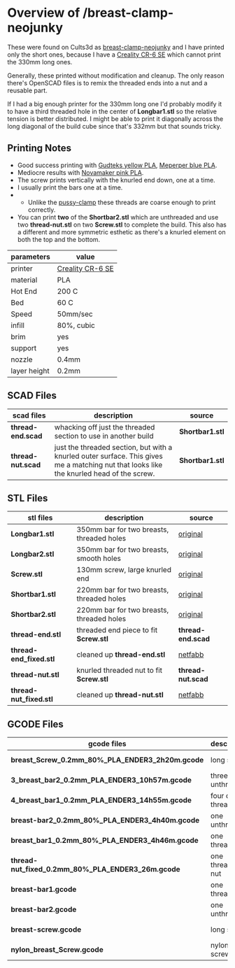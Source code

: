 # Overview of /breast-clamp-neojunky

These were found on Cults3d as [breast-clamp-neojunky][bclamp] and I have printed only the short ones, because I have a [Creality CR-6 SE][cr6se] which cannot print the 330mm long ones.

Generally, these printed without modification and cleanup.  The only reason there's OpenSCAD files is to remix the threaded ends into a nut and a reusable part.

If I had a big enough printer for the 330mm long one I'd probably modify it to have a third threaded hole in the center of **Longbar1.stl** so the relative tension is better distributed.  I might be able to print it diagonally across the long diagonal of the build cube since that's 332mm but that sounds tricky.

[bclamp]: https://cults3d.com/en/3d-model/naughties/breast-clamp-neojunky
[netfabb]: https://service.netfabb.com/service.php
[crealitywhite]: https://www.amazon.com/dp/B08CL2D3Y8/
[meperperblue]: https://www.amazon.com/gp/product/B085K15P44/
[3dsolutech]: https://www.amazon.com/gp/product/B00MF03LAE/
[novamakerpink]: https://www.amazon.com/gp/product/B071G5QBRK/
[cr6se]: https://www.creality3dofficial.com/products/creality-cr-6-se-3d-printer
[gudteks]: https://www.amazon.com/gp/product/B01AP534LQ/
[wide]: https://cults3d.com/en/3d-model/naughties/pussy-clamp-wide-thecuddlesdom
[narrow]: https://cults3d.com/en/3d-model/naughties/pussy-clamp-narrow

## Printing Notes

* Good success printing with [Gudteks yellow PLA][gudteks], [Meperper blue PLA][meperperblue].
* Mediocre results with [Novamaker pink PLA][novamakerpink].
* The screw prints vertically with the knurled end down, one at a time.
* I usually print the bars one at a time.
* * Unlike the [pussy-clamp][wide] these threads are coarse enough to print correctly. 
* You can print **two** of the **Shortbar2.stl** which are unthreaded and use two **thread-nut.stl** on two **Screw.stl** to complete the build.  This also has a different and more symmetric esthetic as there's a knurled element on both the top and the bottom.


parameters | value
-------| -----------
printer |  [Creality CR-6 SE][cr6se] 
material | PLA
Hot End | 200 C
Bed | 60 C
Speed | 50mm/sec
infill | 80%, cubic
brim | yes 
support | yes
nozzle | 0.4mm
layer height | 0.2mm

## SCAD Files

scad files | description | source
----|----|----
**thread-end.scad** | whacking off just the threaded section to use in another build | **Shortbar1.stl**
**thread-nut.scad** | just the threaded section, but with a knurled outer surface. This gives me a matching nut that looks like the knurled head of the screw. | **Shortbar1.stl**

## STL Files

stl files | description | source
----|----|----
**Longbar1.stl** | 350mm bar for two breasts, threaded holes| [original][bclamp]
**Longbar2.stl** | 350mm bar for two breasts, smooth holes| [original][bclamp]
**Screw.stl** | 130mm screw, large knurled end | [original][bclamp] 
**Shortbar1.stl** | 220mm bar for two breasts, threaded holes| [original][bclamp]
**Shortbar2.stl** | 220mm bar for two breasts, threaded holes| [original][bclamp]
**thread-end.stl** | threaded end piece to fit **Screw.stl** | **thread-end.scad** 
**thread-end\_fixed.stl** | cleaned up **thread-end.stl** | [netfabb][netfabb]
**thread-nut.stl** | knurled threaded nut to fit **Screw.stl** | **thread-nut.scad**
**thread-nut\_fixed.stl** | cleaned up **thread-nut.stl** | [netfabb][netfabb]

## GCODE Files

gcode files | description | source | slicer
----|----|----|----
**breast\_Screw\_0.2mm\_80%\_PLA\_ENDER3\_2h20m.gcode** | long screw | **Screw.stl** | Prusa 2.2.0 
**3\_breast\_bar2\_0.2mm\_PLA\_ENDER3\_10h57m.gcode** | three of unthreaed | **Shortbar2.stl** | Prusa 2.2.0 
**4\_breast\_bar1\_0.2mm\_PLA\_ENDER3\_14h55m.gcode** | four of threaded | **Shortbar1.stl** | Prusa 2.2.0
**breast-bar2\_0.2mm\_80%\_PLA\_ENDER3\_4h40m.gcode** | one unthreaded | **Shortbar2.stl** | Prusa 2.2.0
**breast\_bar1\_0.2mm\_80%\_PLA\_ENDER3\_4h46m.gcode** | one threaded | **Shortbar1.stl** | Prusa 2.2.0
**thread-nut\_fixed\_0.2mm\_80%\_PLA\_ENDER3\_26m.gcode** | one threaded nut | **thread-nut\_fixed.stl** | Prusa 2.2.0
**breast-bar1.gcode** | one threaded | **Shortbar1.stl** | Cura 4.7.1
**breast-bar2.gcode** | one unthreaded | **Shortbar2.stl** | Cura 4.7.1 
**breast-screw.gcode** | long screw | **Screw.stl** | Cura 4.7.1
**nylon\_breast\_Screw.gcode** | nylon long screw | **Screw.stl** | Cura 4.7.1

